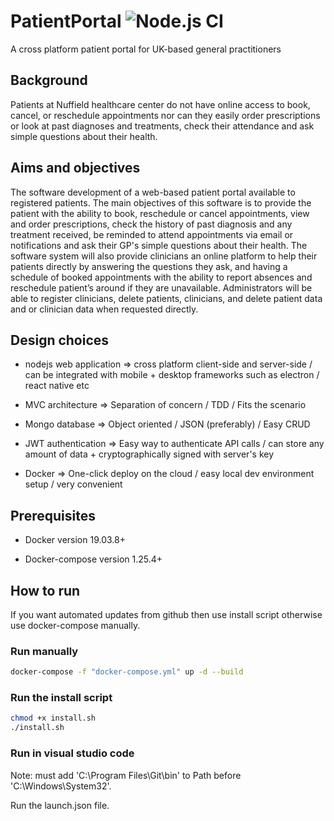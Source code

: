 # PatientPortal ![Node.js CI](https://github.com/ricksterhd123/PatientPortal/workflows/Node.js%20CI/badge.svg)

A cross platform patient portal for UK-based general practitioners

## Background

Patients at Nuffield healthcare center do not have online access to book, cancel, or reschedule appointments nor can they easily order prescriptions or look at past diagnoses and treatments, check their attendance and ask simple questions about their health.

## Aims and objectives

The software development of a web-based patient portal available to registered patients. The main objectives of this software is to provide the patient with the ability to book, reschedule or cancel appointments, view and order prescriptions, check the history of past diagnosis and any treatment received, be reminded to attend appointments via email or notifications and ask their GP's simple questions about their health. The software system will also provide clinicians an online platform to help their patients directly by answering the questions they ask, and having a schedule of booked appointments with the ability to report absences and reschedule patient’s around if they are unavailable. Administrators will be able to register clinicians, delete patients, clinicians, and delete patient data and or clinician data when requested directly.

## Design choices

- nodejs web application => cross platform client-side and server-side / can be integrated with mobile + desktop frameworks such as electron / react native etc

- MVC architecture       => Separation of concern / TDD / Fits the scenario

- Mongo database         => Object oriented / JSON (preferably) / Easy CRUD

- JWT authentication     => Easy way to authenticate API calls / can store any amount of data + cryptographically signed with server's key

- Docker       => One-click deploy on the cloud / easy local dev environment setup / very convenient

## Prerequisites

- Docker version 19.03.8+

- Docker-compose version 1.25.4+

## How to run

If you want automated updates from github then use install script otherwise use docker-compose manually.

### Run manually

```bash
docker-compose -f "docker-compose.yml" up -d --build
```

### Run the install script

```bash
chmod +x install.sh
./install.sh
```

### Run in visual studio code

Note: must add 'C:\Program Files\Git\bin' to Path before 'C:\Windows\System32'.

Run the launch.json file.
